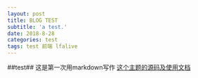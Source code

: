 ```yaml
---
layout: post
title: BLOG TEST
subtitle: 'a test.'
date: 2018-8-28
categories: test
tags: test 前端 lfalive
---
```


##test##
这是第一次用markdown写作
[这个主题的源码及使用文档](https://github.com/kaeyleo/jekyll-theme-H2O)
